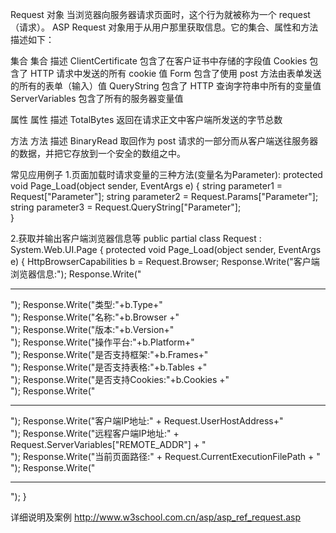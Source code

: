 Request 对象
当浏览器向服务器请求页面时，这个行为就被称为一个 request（请求）。
ASP Request 对象用于从用户那里获取信息。它的集合、属性和方法描述如下：

集合
集合	描述
ClientCertificate	包含了在客户证书中存储的字段值
Cookies	包含了 HTTP 请求中发送的所有 cookie 值
Form	包含了使用 post 方法由表单发送的所有的表单（输入）值
QueryString	包含了 HTTP 查询字符串中所有的变量值
ServerVariables	包含了所有的服务器变量值

属性
属性	描述
TotalBytes	返回在请求正文中客户端所发送的字节总数

方法
方法	描述
BinaryRead	取回作为 post 请求的一部分而从客户端送往服务器的数据，并把它存放到一个安全的数组之中。

常见应用例子
1.页面加载时请求变量的三种方法(变量名为Parameter):
protected void Page_Load(object sender, EventArgs e)
    {
      string parameter1 = Request["Parameter"];
      string parameter2 = Request.Params["Parameter"];
      string parameter3 = Request.QueryString["Parameter"];      
    }

2.获取并输出客户端浏览器信息等
public partial class Request : System.Web.UI.Page
{
    protected void Page_Load(object sender, EventArgs e)
    {
        HttpBrowserCapabilities b = Request.Browser;
        Response.Write("客户端浏览器信息:");
        Response.Write("<hr>");
        Response.Write("类型:"+b.Type+"<br>");
        Response.Write("名称:"+b.Browser +"<br>");
        Response.Write("版本:"+b.Version+"<br>");
        Response.Write("操作平台:"+b.Platform+"<br>");
        Response.Write("是否支持框架:"+b.Frames+"<br>");
        Response.Write("是否支持表格:"+b.Tables +"<br>");
        Response.Write("是否支持Cookies:"+b.Cookies +"<br>");
        Response.Write("<hr>");
        Response.Write("客户端IP地址:" + Request.UserHostAddress+"<br>");
        Response.Write("远程客户端IP地址:" + Request.ServerVariables["REMOTE_ADDR"] + "<br>");
        Response.Write("当前页面路径:" + Request.CurrentExecutionFilePath + "<br>");
        Response.Write("<hr>");
    }

详细说明及案例
http://www.w3school.com.cn/asp/asp_ref_request.asp
